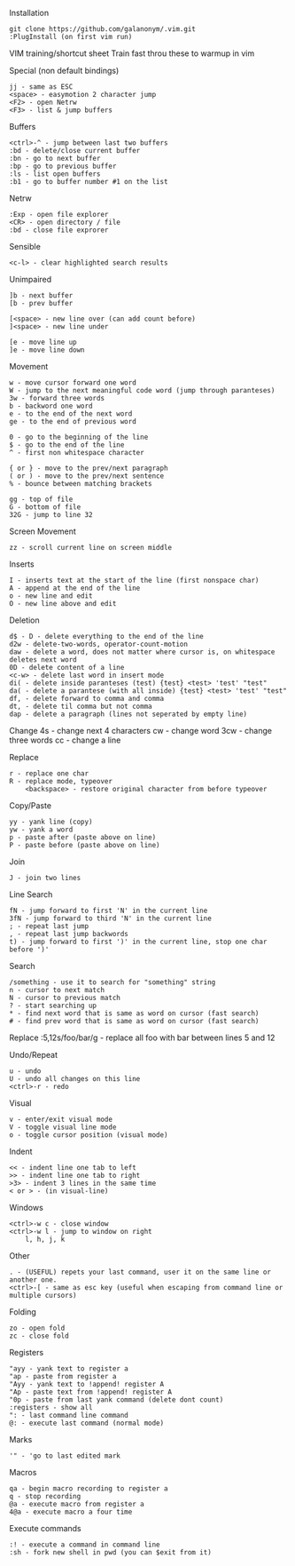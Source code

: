 Installation

    git clone https://github.com/galanonym/.vim.git
    :PlugInstall (on first vim run)

VIM training/shortcut sheet
Train fast throu these to warmup in vim

Special (non default bindings)

    jj - same as ESC
    <space> - easymotion 2 character jump
    <F2> - open Netrw
    <F3> - list & jump buffers

Buffers

    <ctrl>-^ - jump between last two buffers
    :bd - delete/close current buffer
    :bn - go to next buffer
    :bp - go to previous buffer
    :ls - list open buffers
    :b1 - go to buffer number #1 on the list

Netrw

    :Exp - open file explorer
    <CR> - open directory / file
    :bd - close file exprorer

Sensible

    <c-l> - clear highlighted search results

Unimpaired

    ]b - next buffer
    [b - prev buffer

    [<space> - new line over (can add count before)
    ]<space> - new line under
    
    [e - move line up
    ]e - move line down

Movement

    w - move cursor forward one word
    W - jump to the next meaningful code word (jump through paranteses)
    3w - forward three words
    b - backword one word
    e - to the end of the next word
    ge - to the end of previous word

    0 - go to the beginning of the line
    $ - go to the end of the line
    ^ - first non whitespace character
    
    { or } - move to the prev/next paragraph
    ( or ) - move to the prev/next sentence
    % - bounce between matching brackets
   
    gg - top of file
    G - bottom of file
    32G - jump to line 32

Screen Movement

    zz - scroll current line on screen middle

Inserts

    I - inserts text at the start of the line (first nonspace char)
    A - append at the end of the line
    o - new line and edit
    O - new line above and edit

Deletion

    d$ - D - delete everything to the end of the line
    d2w - delete-two-words, operator-count-motion
    daw - delete a word, does not matter where cursor is, on whitespace deletes next word
    0D - delete content of a line
    <c-w> - delete last word in insert mode
    di( - delete inside paranteses (test) {test} <test> 'test' "test"
    da( - delete a parantese (with all inside) {test} <test> 'test' "test"
    df, - delete forward to comma and comma
    dt, - delete til comma but not comma
    dap - delete a paragraph (lines not seperated by empty line)

Change
    4s - change next 4 characters
    cw - change word
    3cw - change three words
    cc - change a line

Replace

    r - replace one char
    R - replace mode, typeover
        <backspace> - restore original character from before typeover

Copy/Paste

    yy - yank line (copy)
    yw - yank a word
    p - paste after (paste above on line)
    P - paste before (paste above on line)

Join

    J - join two lines

Line Search

    fN - jump forward to first 'N' in the current line
    3fN - jump forward to third 'N' in the current line
    ; - repeat last jump
    , - repeat last jump backwords
    t) - jump forward to first ')' in the current line, stop one char before ')'

Search

    /something - use it to search for "something" string
    n - cursor to next match
    N - cursor to previous match
    ? - start searching up
    * - find next word that is same as word on cursor (fast search)
    # - find prev word that is same as word on cursor (fast search)

Replace
    :5,12s/foo/bar/g - replace all foo with bar between lines 5 and 12

Undo/Repeat

    u - undo
    U - undo all changes on this line
    <ctrl>-r - redo 

Visual

    v - enter/exit visual mode
    V - toggle visual line mode
    o - toggle cursor position (visual mode)

Indent

    << - indent line one tab to left
    >> - indent line one tab to right
    >3> - indent 3 lines in the same time
    < or > - (in visual-line)

Windows

    <ctrl>-w c - close window
    <ctrl>-w l - jump to window on right
        l, h, j, k

Other

    . - (USEFUL) repets your last command, user it on the same line or another one.
    <ctrl>-[ - same as esc key (useful when escaping from command line or multiple cursors)

Folding

    zo - open fold
    zc - close fold

Registers

    "ayy - yank text to register a
    "ap - paste from register a
    "Ayy - yank text to !append! register A
    "Ap - paste text from !append! register A
    "0p - paste from last yank command (delete dont count)
    :registers - show all 
    ": - last command line command
    @: - execute last command (normal mode)

Marks

    '" - 'go to last edited mark

Macros

    qa - begin macro recording to register a
    q - stop recording
    @a - execute macro from register a
    4@a - execute macro a four time

Execute commands

    :! - execute a command in command line
    :sh - fork new shell in pwd (you can $exit from it)

